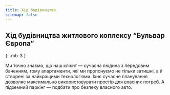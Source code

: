 ```yaml
---
title: Хід будівництва
sitemap: false
---
```


## Хід будівництва житлового коплексу “Бульвар Європа”
{: .mb-3 }

Ми точно знаємо, що наш клієнт — сучасна людина з передовим баченням, тому апартаменти, які ми пропонуємо не тільки затишні, а й створені за найкращими технологіями. Їхнє сучасне планування дозволяє максимально використовувати простір для власних потреб. А підземний паркінг — подбати про безпеку власного авто.
